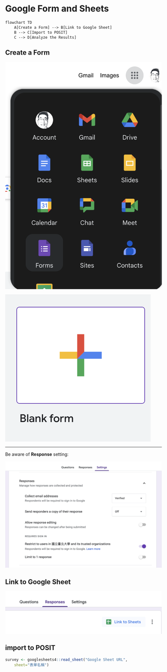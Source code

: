 # Google Form and Sheets

```mermaid
flowchart TD
    A[Create a Form] --> B[Link to Google Sheet]
    B --> C[Import to POSIT]
    C --> D[Analyze the Results]
```

## Create a Form

![](../img/2024-10-19-12-55-02.png)

![](../img/2024-10-19-12-55-35.png)

***

Be aware of **Response** setting:

![](../img/2024-10-19-12-57-28.png)

## Link to Google Sheet

![](../img/2024-10-19-12-56-19.png)

## import to POSIT

```r
survey <- googlesheets4::read_sheet("Google Sheet URL",
    sheet="表單名稱")
```
